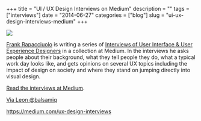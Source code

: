 +++
title = "UI / UX Design Interviews on Medium"
description = ""
tags = ["interviews"]
date = "2014-06-27"
categories = ["blog"]
slug = "ui-ux-design-interviews-medium"
+++



  <div class="notebook-screenshot"><a href="https://medium.com/ux-design-interviews"><img src="//konigi.com/media/bluga/wt53adbf251e35f_large_0.jpg"/></a></div><p><a href="https://medium.com/@frankiefreesbie">Frank Rapacciuolo</a> is writing a series of <a href="https://medium.com/ux-design-interviews">Interviews of User Interface &amp; User Experience Designers</a> in a collection at Medium. In the interviews he asks people about their background, what they tell people they do, what a typical work day looks like, and gets opinions on several UX topics including the impact of design on society and where they stand on jumping directly into visual design.</p>
<p><a href="https://medium.com/ux-design-interviews">Read the interviews at Medium</a>.</p>
<p><a href="https://twitter.com/balsamiq/status/482587067700895744">Via Leon @balsamiq</a></p>
    
  <a href="https://medium.com/ux-design-interviews">https://medium.com/ux-design-interviews</a>

